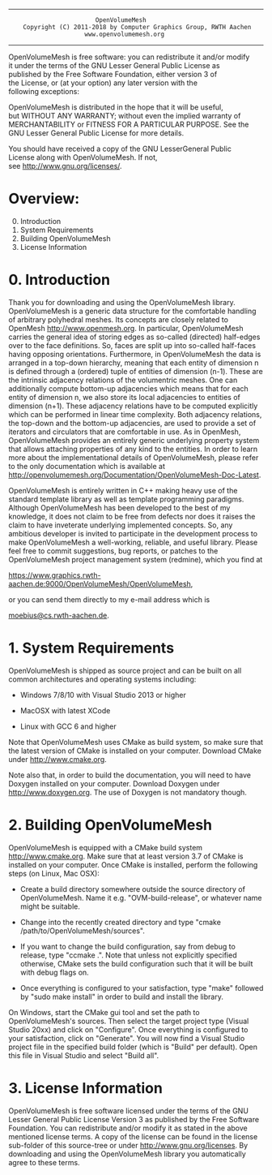 -----
                            OpenVolumeMesh                                 
        Copyright (C) 2011-2018 by Computer Graphics Group, RWTH Aachen         
                         www.openvolumemesh.org                             
-----
                                                                           
  OpenVolumeMesh is free software: you can redistribute it and/or modify   
  it under the terms of the GNU Lesser General Public License as           
  published by the Free Software Foundation, either version 3 of           
  the License, or (at your option) any later version with the              
  following exceptions:                                                    
                                                                           
  OpenVolumeMesh is distributed in the hope that it will be useful,        
  but WITHOUT ANY WARRANTY; without even the implied warranty of           
  MERCHANTABILITY or FITNESS FOR A PARTICULAR PURPOSE.  See the            
  GNU Lesser General Public License for more details.                      
                                                                           
  You should have received a copy of the GNU LesserGeneral Public          
  License along with OpenVolumeMesh. If not,                              
  see <http://www.gnu.org/licenses/>.                                      
                                                                           


# Overview:

0. Introduction
1. System Requirements
2. Building OpenVolumeMesh
3. License Information


# 0. Introduction

Thank you for downloading and using the OpenVolumeMesh library. OpenVolumeMesh
is a generic data structure for the comfortable handling of arbitrary
polyhedral meshes. Its concepts are closely related to OpenMesh
<http://www.openmesh.org>. In particular, OpenVolumeMesh carries the general
idea of storing edges as so-called (directed) half-edges over to the face
definitions. So, faces are split up into so-called half-faces having opposing
orientations. Furthermore, in OpenVolumeMesh the data is arranged in a top-down
hierarchy, meaning that each entity of dimension n is defined through a
(ordered) tuple of entities of dimension (n-1). These are the intrinsic
adjacency relations of the volumentric meshes. One can additionally compute
bottom-up adjacencies which means that for each entity of dimension n, we also
store its local adjacencies to entities of dimension (n+1). These adjacency
relations have to be computed explicitly which can be performed in linear time
complexity. Both adjacency relations, the top-down and the bottom-up
adjacencies, are used to provide a set of iterators and circulators that are
comfortable in use. As in OpenMesh, OpenVolumeMesh provides an entirely generic
underlying property system that allows attaching properties of any kind to the
entities. In order to learn more about the implementational details of
OpenVolumeMesh, please refer to the only documentation which is available
at <http://openvolumemesh.org/Documentation/OpenVolumeMesh-Doc-Latest>.

OpenVolumeMesh is entirely written in C++ making heavy use of the
standard template library as well as template programming paradigms.
Although OpenVolumeMesh has been developed to the best of my knowledge,
it does not claim to be free from defects nor does it raises the claim to
have inveterate underlying implemented concepts. So, any ambitious developer
is invited to participate in the development process to make OpenVolumeMesh
a well-working, reliable, and useful library. Please feel free to commit
suggestions, bug reports, or patches to the OpenVolumeMesh project management
system (redmine), which you find at

<https://www.graphics.rwth-aachen.de:9000/OpenVolumeMesh/OpenVolumeMesh>,

or you can send them directly to my e-mail address which is

<moebius@cs.rwth-aachen.de>.


# 1. System Requirements

OpenVolumeMesh is shipped as source project and can be built on all common
architectures and operating systems including:

- Windows 7/8/10 with Visual Studio 2013 or higher

- MacOSX with latest XCode 

- Linux with GCC 6 and higher

Note that OpenVolumeMesh uses CMake as build system, so make sure that
the latest version of CMake is installed on your computer. Download
CMake under <http://www.cmake.org>.

Note also that, in order to build the documentation, you will need to
have Doxygen installed on your computer. Download Doxygen under
<http://www.doxygen.org>. The use of Doxygen is not mandatory though.


# 2. Building OpenVolumeMesh

OpenVolumeMesh is equipped with a CMake build system <http://www.cmake.org>.
Make sure that at least version 3.7 of CMake is installed on your computer.
Once CMake is installed, perform the following steps (on Linux, Mac OSX):

- Create a build directory somewhere outside the source directory
  of OpenVolumeMesh. Name it e.g. "OVM-build-release", or whatever
  name might be suitable.

- Change into the recently created directory and type
  "cmake /path/to/OpenVolumeMesh/sources".

- If you want to change the build configuration, say from debug to release,
  type "ccmake .". Note that unless not explicitly specified otherwise, CMake
  sets the build configuration such that it will be built with debug flags on.

- Once everything is configured to your satisfaction, type "make" followed
  by "sudo make install" in order to build and install the library.

On Windows, start the CMake gui tool and set the path to OpenVolumeMesh's
sources. Then select the target project type (Visual Studio 20xx)
and click on "Configure". Once everything is configured to your satisfaction,
click on "Generate". You will now find a Visual Studio project file
in the specified build folder (which is "Build" per default). Open this
file in Visual Studio and select "Build all".


# 3. License Information

OpenVolumeMesh is free software licensed under the terms of the
GNU Lesser General Public License Version 3 as published by the Free Software
Foundation. You can redistribute and/or modify it as stated in the
above mentioned license terms. A copy of the license can be found
in the license sub-folder of this source-tree or under
<http://www.gnu.org/licenses>. By downloading and using the OpenVolumeMesh
library you automatically agree to these terms.
